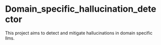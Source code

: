 # Domain_specific_hallucination_detector
This project  aims to detect and mitigate hallucinations in domain specific llms.
